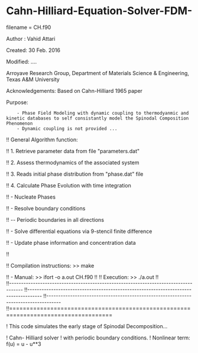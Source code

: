 # Cahn-Hilliard-Equation-Solver-FDM-

filename = CH.f90

Author : Vahid Attari

Created: 30 Feb. 2016

Modified: ....

Arroyave Research Group, Department of Materials Science & Engineering, Texas A&M University

Acknowledgements:  Based on Cahn-Hilliard 1965 paper

Purpose:

		- Phase Field Modeling with dynamic coupling to thermodyanmic and kinetic databases to self consistantly model the Spinodal Composition Phenomenon
		- Dynamic coupling is not provided ...
   
!! General Algorithm function:

!!   1. Retrieve parameter data from file "parameters.dat"

!!   2. Assess thermodynamics of the associated system 

!!   3. Reads initial phase distribution from "phase.dat" file

!!   4. Calculate Phase Evolution with time integration

!!      -  Nucleate Phases

!!      -  Resolve boundary conditions 

!!         -- Periodic boundaries in all directions

!!      -  Solve differential equations via 9-stencil finite difference

!!      -  Update phase information and concentration data

!!

!! Compilation instructions: >> make

!!    - Manual: >>  ifort -o a.out CH.f90
!!
!! Execution: >> ./a.out 
!!                                     
!!------------------------------------------------------------------------------------
!!------------------------------------------------------------------------------------
!!------------------------------------------------------------------------------------
!!====================================================================================

!   This code simulates the early stage of Spinodal Decomposition...

!   Cahn- Hilliard solver 
!   with periodic boundary conditions.
!   Nonlinear term: f(u) = u - u**3
